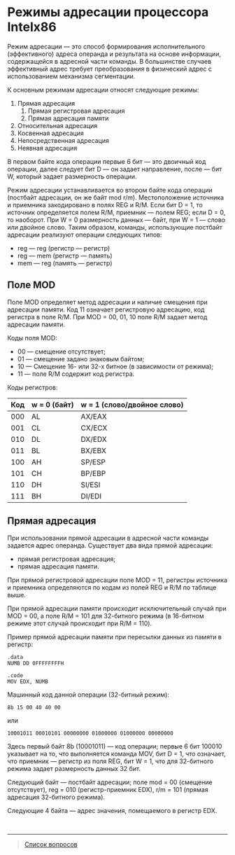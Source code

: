 # Режимы адресации процессора Intelx86

Режим адресации — это способ формирования исполнительного (эффективного) адреса операнда и результата на основе информации, содержащейся в адресной части команды. В большинстве случаев эффективный адрес требует преобразования в физический адрес с использованием механизма сегментации.

К основным режимам адресации относят следующие режимы:

1. Прямая адресация
    1. Прямая регистровая адресация
    2. Прямая адресация памяти
2. Относительная адресация
3. Косвенная адресация
4. Непосредственная адресация
5. Неявная адресация

 В первом байте кода операции первые 6 бит — это двоичный код операции, далее следует бит D — он задает направление, после — бит W, который задает размерность операции.

Режим адресации устанавливается во втором байте кода операции (постбайт адресации, он же байт mod r/m). Местоположение источника и приемника закодировано в полях REG и R/M. Если бит D = 1, то источник определяется полем R/M, приемник — полем REG; если D = 0, то наоборот. При W = 0 размерность данных — байт, при W = 1 — слово или двойное слово. Таким образом, команды, использующие постбайт адресации реализуют операции следующих типов:

* reg — reg (регистр — регистр)
* reg — mem (регистр — память)
* mem — reg (память — регистр)

## Поле MOD

Поле MOD определяет метод адресации и наличие смещения при адресации памяти. Код 11 означает регистровую адресацию, код регистра в поле R/M. При MOD = 00, 01, 10 поле R/M задает метод адресации памяти. 

Коды поля MOD:

* 00 — смещение отсутствует;
* 01 — смещение задано знаковым байтом;
* 10 — Смещение 16- или 32-х битное (в зависимости от режима);
* 11 — поле R/M содержит код регистра.

Коды регистров:

| Код | w = 0 (байт) | w = 1  (слово/двойное слово) |
|-----|--------------|------------------------------|
| 000 | AL           | AX/EAX                       |
| 001 | CL           | CX/ECX                       |
| 010 | DL           | DX/EDX                       |
| 011 | BL           | BX/EBX                       |
| 100 | AH           | SP/ESP                       |
| 101 | CH           | BP/EBP                       |
| 110 | DH           | SI/ESI                       |
| 111 | BH           | DI/EDI                       |



## Прямая адресация

При использовании прямой адресации в адресной части команды задается адрес операнда. Существует два вида прямой адресации:

* прямая регистровая адресация;
* прямая адресация памяти.

При прямой регистровой адресации поле MOD = 11, регистры источника и приемника определяются по кодам из полей REG и R/M по таблице выше.

При прямой адресации памяти происходит исключительный случай при MOD = 00, а поле R/M = 101 для 32-битного режима (в 16-битном режиме этот случай происходит при R/M = 110).

Пример прямой адресации памяти при пересылки данных из памяти в регистр:

```
.data
NUMB DD 0FFFFFFFFH

.code
MOV EDX, NUMB
```

Машинный код данной операции (32-битный режим):

```
8b 15 00 40 40 00
```

или 

```
10001011 00010101 00000000 01000000 01000000 00000000
```
 
 Здесь первый байт 8b (10001011) — код операции; первые 6 бит 100010 указывает на то, что выполняется команда MOV, бит D = 1, что означает, что приемник — регистр из поля REG, бит W = 1, что для 32-битного режима задает размерность данных 32 бит.

Следующий байт — постбайт адресации; поле mod = 00 (смещение отсутствует), reg = 010 (регистр-приемник EDX), r/m = 101 (прямая адресация 32-битного режима). 

Следующие 4 байта — адрес значения, помещаемого в регистр EDX.

&nbsp;
<hr>

> [Список вопросов](Вопросы_ТПП.md)